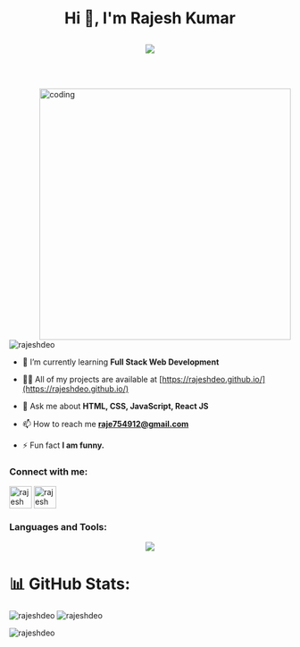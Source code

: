 <h1 align="center">Hi 👋, I'm Rajesh Kumar</h1>
<h2><p align="center">
  <a href="#"><img src="https://readme-typing-svg.herokuapp.com?color=FFFF&center=true&lines=Full+Stack+Web+Developer;1200%2B+Hours+of+Coding+Experience;Data+Structures+And+Algorithms"></a>
</p>
 <br/></h2>

<img align="right" alt="coding" width="450" src="https://www.lambdatest.com/resources/images/news24.gif"/>
<p align="left"> <img src="https://komarev.com/ghpvc/?username=rajeshdeo&label=Profile%20views&color=0e75b6&style=flat" alt="rajeshdeo" /> </p>

- 🌱 I’m currently learning **Full Stack Web Development**

- 👨‍💻 All of my projects are available at [https://rajeshdeo.github.io/](https://rajeshdeo.github.io/)

- 💬 Ask me about **HTML, CSS, JavaScript, React JS**

- 📫 How to reach me **raje754912@gmail.com**

- ⚡ Fun fact **I am funny.**

<h3 align="left">Connect with me:</h3>
<p align="left">
<a href="www.linkedin.com/in/rajesh-kumar-801161258" target="blank"><img align="center" src="https://skillicons.dev/icons?i=linkedin&theme=light" alt="rajesh kumar" height="40" width="40" /></a>
  <a href="https://github.com/rajeshdeo" target="blank"><img align="center" src="https://skillicons.dev/icons?i=github&theme=light" alt="rajesh kumar" height="40" width="40" /></a>
</p>

<h3 align="left">Languages and Tools:</h3>

<p align="center">
  <a href="https://skillicons.dev">
    <img src="https://skillicons.dev/icons?i=html,css,js,react,nodejs,express,mongodb,github,vscode,netlify,codepen,npm & line=5" />
  </a>
</p>


# 📊 GitHub Stats:

<p padingTop="50" gap="10"><img align="center" src="https://github-readme-stats.vercel.app/api?username=rajeshdeo&show_icons=true&locale=en" alt="rajeshdeo" />
<img align="center" src="https://github-readme-streak-stats.herokuapp.com/?user=rajeshdeo&" alt="rajeshdeo" /></p>


<p align="center"><img align="left" src="https://github-readme-stats.vercel.app/api/top-langs?username=rajeshdeo&show_icons=true&locale=en&layout=compact" alt="rajeshdeo" /></p>
